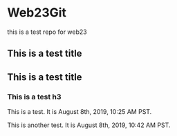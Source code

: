 # Web23Git

this is a test repo for web23

## This is a test title

## This is a test title

### This is a test h3

This is a test. It is August 8th, 2019, 10:25 AM PST.

This is another test. It is August 8th, 2019, 10:42 AM PST.
